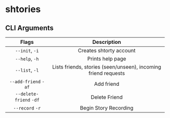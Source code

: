 # shtories


## CLI Arguments
|          Flags          |                          Description                           |
| :---------------------: | :------------------------------------------------------------: |
|     `--init`, `-i`      |                    Creates shtorty account                     | 
|     `--help`, `-h`      |                        Prints help page                        |
|     `--list`, `-l`      | Lists friends, stories (seen/unseen), incoming friend requests |
|  `--add-friend` `-af`   |                           Add friend                           |
| `--delete-friend` `-df` |                         Delete Friend                          |
|     `--record` `-r`     |                     Begin Story Recording                      |
